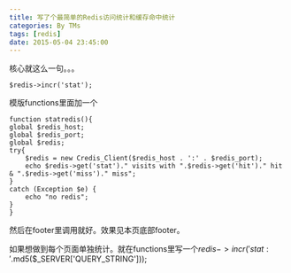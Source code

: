 ```yaml
---
title: 写了个最简单的Redis访问统计和缓存命中统计
categories: By TMs
tags: [redis]
date: 2015-05-04 23:45:00
---
```


核心就这么一句。。。

    $redis->incr('stat');

模版functions里面加一个

    function statredis(){
    global $redis_host;
    global $redis_port;
    global $redis;
    try{
        $redis = new Credis_Client($redis_host . ':' . $redis_port);
        echo $redis->get('stat')." visits with ".$redis->get('hit')." hit & ".$redis->get('miss')." miss";
    }
    catch (Exception $e) {
        echo "no redis";
    }
    }

然后在footer里调用就好。效果见本页底部footer。

如果想做到每个页面单独统计。就在functions里写一个$redis->incr('stat:'.$md5($_SERVER['QUERY_STRING']));
